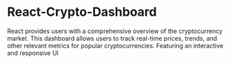 # React-Crypto-Dashboard
React provides users with a comprehensive overview of the cryptocurrency market. This dashboard allows users to track real-time prices, trends, and other relevant metrics for popular cryptocurrencies. Featuring an interactive and responsive UI
